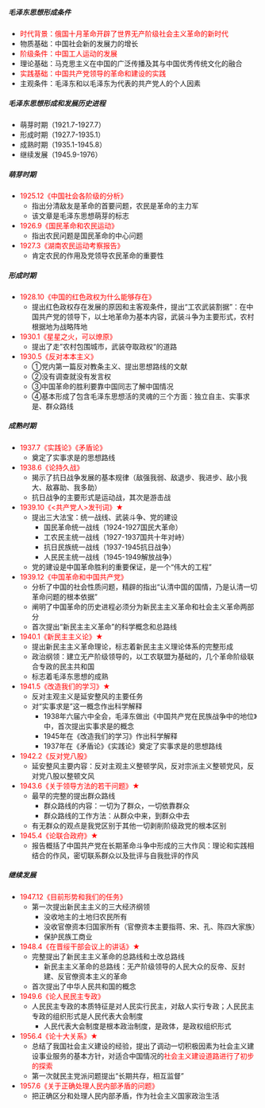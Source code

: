 ##### 毛泽东思想形成条件

- <font color="red">时代背景：俄国十月革命开辟了世界无产阶级社会主义革命的新时代</font>
- 物质基础：中国社会新的发展力的增长
- <font color="red">阶级条件：中国工人运动的发展</font>
- 理论基础：马克思主义在中国的广泛传播及其与中国优秀传统文化的融合
- <font color="red">实践基础：中国共产党领导的革命和建设的实践</font>
- 主观条件：毛泽东和以毛泽东为代表的共产党人的个人因素

##### 毛泽东思想形成和发展历史进程

- 萌芽时期（1921.7-1927.7）
- 形成时期（1927.7-1935.1）
- 成熟时期（1935.1-1945.8）
- 继续发展（1945.9-1976）

##### 萌芽时期

- <font color="red">1925.12《中国社会各阶级的分析》</font>  
    - 指出分清敌友是革命的首要问题，农民是革命的主力军  
    - 该文章是毛泽东思想萌芽的标志
- <font color="red">1926.9《国民革命和农民运动》</font>  
    - 指出农民问题是国民革命的中心问题
- <font color="red">1927.3《湖南农民运动考察报告》</font>  
    - 肯定农民的作用及党领导农民革命的重要性

##### 形成时期

- <font color="red">1928.10《中国的红色政权为什么能够存在》</font>  
    - 提出红色政权存在发展的原因和主客观条件，提出“工农武装割据”：在中国共产党的领导下，以土地革命为基本内容，武装斗争为主要形式，农村根据地为战略阵地
- <font color="red">1930.1《星星之火，可以燎原》</font>  
    - 提出了走”农村包围城市，武装夺取政权“的道路
- <font color="red">1930.5《反对本本主义》</font>  
    - ①党内第一篇反对教条主义、提出思想路线的文献  
    - ②没有调查就没有发言权  
    - ③中国革命的胜利要靠中国同志了解中国情况  
    - ④基本形成了包含毛泽东思想活的灵魂的三个方面：独立自主、实事求是、群众路线  

##### 成熟时期

- <font color="red">1937.7《实践论》《矛盾论》</font>  
    - 奠定了实事求是的思想路线
- <font color="red">1938.6《论持久战》</font>  
    - 揭示了抗日战争发展的基本规律（敌强我弱、敌退步、我进步、敌小我大、敌寡助、我多助）  
    - 抗日战争的主要形式是运动战，其次是游击战
- <font color="red">1939.10《<共产党人>发刊词》★</font>  
    - 提出三大法宝：统一战线、武装斗争、党的建设  
        - 国民革命统一战线（1924-1927国民大革命）  
        - 工农民主统一战线（1927-1937国共十年对峙）  
        - 抗日民族统一战线（1937-1945抗日战争）  
        - 人民民主统一战线（1945-1949解放战争）  
    - 党的建设是中国革命胜利的重要保证，是一个“伟大的工程”  
- <font color="red">1939.12《中国革命和中国共产党》</font>  
    - 分析了中国的社会性质问题，精辟的指出“认清中国的国情，乃是认清一切革命问题的根本依据”  
    - 阐明了中国革命的历史进程必须分为新民主主义革命和社会主义革命两部分  
    - 首次提出“新民主主义革命”的科学概念和总路线
- <font color="red">1940.1《新民主主义论》★</font>  
    - 提出新民主主义革命理论，标志着新民主主义理论体系的完整形成  
    - 政治纲领：建立无产阶级领导的，以工农联盟为基础的，几个革命阶级联合专政的民主共和国  
    - 标志着毛泽东思想的成熟  
-  <font color="red">1941.5《改造我们的学习》★</font>  
    - 反对主观主义是延安整风的主要任务  
    - 对“实事求是”这一概念作出科学解释  
        - 1938年六届六中全会，毛泽东做出《中国共产党在民族战争中的地位》中，首次提出实事求是的概念
        - 1945年在《改造我们的学习》作出科学解释
        - 1937年在《矛盾论》《实践论》奠定了实事求是的思想路线
- <font color="red">1942.2《反对党八股》</font>  
    - 延安整风主要内容：反对主观主义整顿学风，反对宗派主义整顿党风，反对党八股以整顿文风
- <font color="red">1943.6《关于领导方法的若干问题》★</font>  
    - 最早的完整的提出群众路线  
        - 群众路线的内容：一切为了群众，一切依靠群众
        - 群众路线的工作方法：从群众中来，到群众中去
    - 有无群众的观点是我党区别于其他一切剥削阶级政党的根本区别  
- <font color="red">1945.4《论联合政府》★</font>  
    - 报告概括了中国共产党在长期革命斗争中形成的三大作风：理论和实践相结合的作风，密切联系群众以及批评与自我批评的作风

##### 继续发展

- <font color="red">1947.12《目前形势和我们的任务》</font>  
    - 第一次提出新民主主义的三大经济纲领  
        - 没收地主的土地归农民所有
        - 没收官僚资本归国家所有（官僚资本主要指蒋、宋、孔、陈四大家族）
        - 保护民族工商业
- <font color="red">1948.4《在晋绥干部会议上的讲话》★</font>  
    - 完整提出了新民主主义革命的总路线和土改总路线  
        - 新民主主义革命的总路线：无产阶级领导的人民大众的反帝、反封建、反官僚资本主义的革命
    - 首次提出了中华人民共和国的概念
- <font color="red">1949.6《论人民民主专政》</font>  
    - 人民民主专政的本质特征是对人民实行民主，对敌人实行专政；人民民主专政的组织形式是人民代表大会制度  
        - 人民代表大会制度是根本政治制度，是政体，是政权组织形式
- <font color="red">1956.4《论十大关系》★</font>  
    - 总结了我国社会主义建设的经验，提出了调动一切积极因素为社会主义建设事业服务的基本方针，对适合中国情况的<font color="red">社会主义建设道路进行了初步的探索</font>  
    - 第一次就民主党派问题提出“长期共存，相互监督”
- <font color="red">1957.6《关于正确处理人民内部矛盾的问题》</font>  
    - 把正确区分和处理人民内部矛盾，作为社会主义国家政治生活